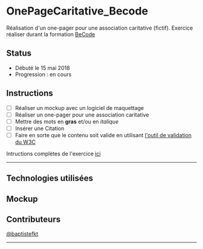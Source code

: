 # OnePageCaritative_Becode

Réalisation d'un one-pager pour une association caritative (fictif).
Exercice réaliser durant la formation [BeCode](https://www.becode.org)

## Status

* Débuté le 15 mai 2018 
* Progression : en cours

## Instructions

* [ ] Réaliser un mockup avec un logiciel de maquettage
* [ ] Réaliser un one-pager pour une association caritative
* [ ] Mettre des mots en **gras** et/ou en *italique*
* [ ] Insérer une Citation
* [ ] Faire en sorte que le contenu soit valide en utilisant [l'outil de validation du W3C](https://validator.w3.org/#validate_by_input)

Intructions complètes de l'exercice [ici](https://github.com/becodeorg/lovelace-2/blob/master/01-La-prairie/html-css/3-exercice-html-basic.md)

---

## Technologies utilisées

## Mockup

## Contributeurs

[@baptistefkt](https://github.com/baptistefkt)

---
